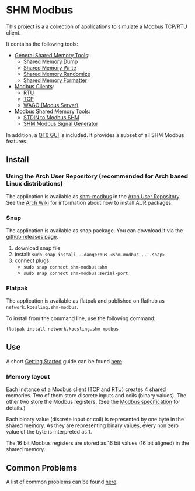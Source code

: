 # SHM Modbus

This project is a a collection of applications to simulate a Modbus TCP/RTU client. 

It contains the following tools:

- [General Shared Memory Tools](shm_tools/index.md):
  - [Shared Memory Dump](shm_tools/dump_shm/index.md)
  - [Shared Memory Write](shm_tools/write_shm/index.md)
  - [Shared Memory Randomize](shm_tools/shared_mem_random/index.md)
  - [Shared Memory Formatter](shm_tools/shm_format/index.md)
- [Modbus Clients](modbus_clients/index.md):
  - [RTU](modbus_clients/rtu/index.md)
  - [TCP](modbus_clients/tcp/index.md)
  - [WAGO (Modus Server)](modbus_clients/wago/index.md)
- [Modbus Shared Memory Tools](shm_modbus/index.md):
  - [STDIN to Modbus SHM](shm_modbus/stdin_to_modbus_shm/index.md)
  - [SHM Modbus Signal Generator](shm_modbus/signal_gen/index.md)

In addition, a [QT6 GUI](shm_modbus/gui/index.md) is included.
It provides a subset of all SHM Modbus features.

## Install

### Using the Arch User Repository (recommended for Arch based Linux distributions)

The application is available as [shm-modbus](https://aur.archlinux.org/packages/shm-modbus) in the [Arch User Repository](https://aur.archlinux.org/).
See the [Arch Wiki](https://wiki.archlinux.org/title/Arch_User_Repository) for information about how to install AUR packages.

### Snap

The application is available as snap package.
You can download it via the [github releases page](https://github.com/SHMModbus/SHM_Modbus/releases).

1. download snap file
2. install: ```sudo snap install --dangerous <shm-modbus_....snap>```
3. connect plugs:
    - ```sudo snap connect shm-modbus:shm``` 
    - ```sudo snap connect shm-modbus:serial-port``` 

### Flatpak

The application is available as flatpak and published on flathub as ```network.koesling.shm-modbus```.

To install from the command line, use the following command:

```bash
flatpak install network.koesling.shm-modbus
```

## Use

A short [Getting Started](getting_started.md) guide can be found [here](getting_started.md).

### Memory layout

Each instance of a Modbus client ([TCP](modbus_clients/tcp/) and [RTU](modbus_clients/rtu/)) creates 4 shared memories.
Two of them store discrete inputs and coils (binary values). 
The other two store the Modbus registers. 
(See the [Modbus specification](https://modbus.org/docs/Modbus_Application_Protocol_V1_1b3.pdf) for details.)

Each binary value (discrete input or coil) is represented by one byte in the shared memory.
As they are representing binary values, every non zero value of the byte is interpreted as 1.

The 16 bit Modbus registers are stored as 16 bit values (16 bit aligned) in the shared memory.

## Common Problems

A list of common problems can be found [here](common_problems.md).

